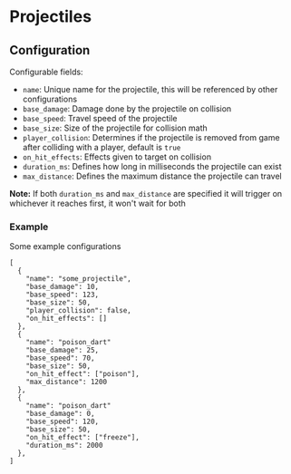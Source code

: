 # Projectiles

## Configuration

Configurable fields:
- `name`: Unique name for the projectile, this will be referenced by other configurations
- `base_damage`: Damage done by the projectile on collision
- `base_speed`: Travel speed of the projectile
- `base_size`: Size of the projectile for collision math
- `player_collision`: Determines if the projectile is removed from game after colliding with a player, default is `true`
- `on_hit_effects`: Effects given to target on collision
- `duration_ms`: Defines how long in milliseconds the projectile can exist
- `max_distance`: Defines the maximum distance the projectile can travel

**Note:** If both `duration_ms` and `max_distance` are specified it will trigger on whichever it reaches first, it won't wait for both

### Example

Some example configurations

```
[
  {
    "name": "some_projectile",
    "base_damage": 10,
    "base_speed": 123,
    "base_size": 50,
    "player_collision": false,
    "on_hit_effects": []
  },
  {
    "name": "poison_dart"
    "base_damage": 25,
    "base_speed": 70,
    "base_size": 50,
    "on_hit_effect": ["poison"],
    "max_distance": 1200
  },
  {
    "name": "poison_dart"
    "base_damage": 0,
    "base_speed": 120,
    "base_size": 50,
    "on_hit_effect": ["freeze"],
    "duration_ms": 2000
  },
]
```
